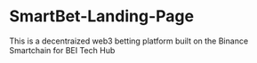 # SmartBet-Landing-Page
This is a decentraized web3 betting platform built on the Binance Smartchain for BEI Tech Hub
